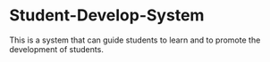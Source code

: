 # Student-Develop-System
This is a system that can guide students to learn and to promote the development of students.
